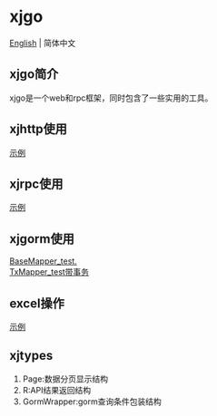 # xjgo

[English](README.md) | 简体中文

## xjgo简介
xjgo是一个web和rpc框架，同时包含了一些实用的工具。

## xjhttp使用
[示例](examples/httpdemo/httpdemo.go)

## xjrpc使用
[示例](examples/rpcdemo)

## xjgorm使用
[BaseMapper_test.](xjgorm/BaseMapper_test.go)   
[TxMapper_test带事务](xjgorm/TxMapper_test.go)  

## excel操作
[示例](examples/exceldemo/exceldemo.go)

## xjtypes
1. Page:数据分页显示结构
2. R:API结果返回结构
3. GormWrapper:gorm查询条件包装结构

